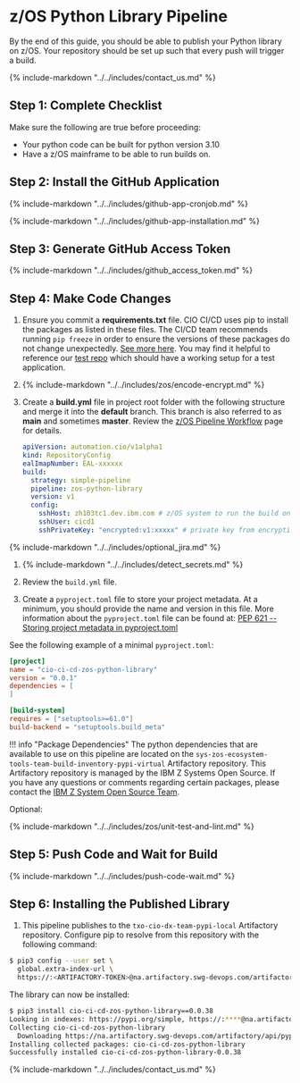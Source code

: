 # z/OS Python Library Pipeline

By the end of this guide, you should be able to publish your Python library on z/OS. Your repository should be set up such that every push will trigger a build.

{% include-markdown "../../includes/contact_us.md" %}

## Step 1: Complete Checklist

Make sure the following are true before proceeding:

- Your python code can be built for python version 3.10
- Have a z/OS mainframe to be able to run builds on.

## Step 2: Install the GitHub Application

{%
    include-markdown "../../includes/github-app-cronjob.md"
%}

{%
    include-markdown "../../includes/github-app-installation.md"
%}

## Step 3: Generate GitHub Access Token

{%
    include-markdown "../../includes/github_access_token.md"
%}

## Step 4: Make Code Changes

1.  Ensure you commit a **requirements.txt** file. CIO CI/CD uses pip to install the packages as listed in these files. The CI/CD team recommends running `pip freeze` in order to ensure the versions of these packages do not change unexpectedly. [See more here](https://pip.pypa.io/en/stable/cli/pip_freeze/).
    You may find it helpful to reference our [test repo](https://github.ibm.com/cio-ci-cd-test/zos-python-library) which should have a working setup for a test application.

1.  {%
      include-markdown "../../includes/zos/encode-encrypt.md"
    %}

1. Create a **build.yml** file in project root folder with the following structure and merge it into the **default** branch. This branch is also referred to as **main** and sometimes **master**.  Review the [z/OS Pipeline Workflow](../pipelines/workflow.md) page for details.

    <!-- prettier-ignore -->
    ```yaml
    apiVersion: automation.cio/v1alpha1
    kind: RepositoryConfig
    ealImapNumber: EAL-xxxxxx
    build:
      strategy: simple-pipeline
      pipeline: zos-python-library
      version: v1
      config:
        sshHost: zh103tc1.dev.ibm.com # z/OS system to run the build on
        sshUser: cicd1
        sshPrivateKey: "encrypted:v1:xxxxx" # private key from encryption above
    ```
  {%
    include-markdown "../../includes/optional_jira.md"
  %}

1.  {%
       include-markdown "../../includes/detect_secrets.md"
    %}

1.  Review the `build.yml` file.

1.  Create a `pyproject.toml` file to store your project metadata. At a minimum, you should provide the name and version in this file. More information about the `pyproject.toml` file can be found at: [PEP 621 -- Storing project metadata in pyproject.toml](https://www.python.org/dev/peps/pep-0621/)

See the following example of a minimal `pyproject.toml`:

```toml
[project]
name = "cio-ci-cd-zos-python-library"
version = "0.0.1"
dependencies = [
]

[build-system]
requires = ["setuptools>=61.0"]
build-backend = "setuptools.build_meta"
```
!!! info "Package Dependencies"
    The python dependencies that are available to use on this pipeline are located on the `sys-zos-ecosystem-tools-team-build-inventory-pypi-virtual` Artifactory repository. This Artifactory repository is managed by the IBM Z Systems Open Source. If you have any questions or comments regarding certain packages, please contact the [IBM Z System Open Source Team](https://self-service.taas.cloud.ibm.com/teams/sys-zos-ecosystem-tools-team).

Optional:

{%
  include-markdown "../../includes/zos/unit-test-and-lint.md"
%}

## Step 5: Push Code and Wait for Build

{%
  include-markdown "../../includes/push-code-wait.md"
%}

## Step 6: Installing the Published Library

1. This pipeline publishes to the `txo-cio-dx-team-pypi-local` Artifactory repository. Configure pip to resolve from this repository with the following command:

```bash
$ pip3 config --user set \
  global.extra-index-url \
  https://:<ARTIFACTORY-TOKEN>@na.artifactory.swg-devops.com/artifactory/api/pypi/txo-cio-dx-team-pypi-local/simple
```

The library can now be installed:

```bash
$ pip3 install cio-ci-cd-zos-python-library==0.0.38
Looking in indexes: https://pypi.org/simple, https://:****@na.artifactory.swg-devops.com/artifactory/api/pypi/txo-cio-dx-team-pypi-local/simple
Collecting cio-ci-cd-zos-python-library
  Downloading https://na.artifactory.swg-devops.com/artifactory/api/pypi/txo-cio-dx-team-pypi-local/cio-ci-cd-zos-python-library/0.0.38/cio_ci_cd_zos_python_library-0.0.38-py3-none-any.whl (1.7 kB)
Installing collected packages: cio-ci-cd-zos-python-library
Successfully installed cio-ci-cd-zos-python-library-0.0.38
```

{%
  include-markdown "../../includes/contact_us.md"
%}
